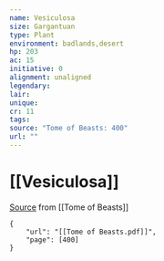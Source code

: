 ```yaml
---
name: Vesiculosa
size: Gargantuan
type: Plant
environment: badlands,desert
hp: 203
ac: 15
initiative: 0
alignment: unaligned
legendary: 
lair: 
unique: 
cr: 11
tags: 
source: "Tome of Beasts: 400"
url: ""
---
```

# [[Vesiculosa]]

[Source](zotero://open-pdf/library/items/ULEQWHJM?page=400) from [[Tome of Beasts]]

```pdf
{
	"url": "[[Tome of Beasts.pdf]]",
	"page": [400]
}
```


